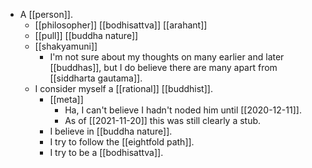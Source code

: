 - A [[person]].
	- [[philosopher]] [[bodhisattva]] [[arahant]]
	- [[pull]] [[buddha nature]]
	- [[shakyamuni]]
		- I'm not sure about my thoughts on many earlier and later [[buddhas]], but I do believe there are many apart from [[siddharta gautama]].
	- I consider myself a [[rational]] [[buddhist]].
		- [[meta]]
			- Ha, I can't believe I hadn't noded him until [[2020-12-11]].
			- As of [[2021-11-20]] this was still clearly a stub.
		- I believe in [[buddha nature]].
		- I try to follow the [[eightfold path]].
		- I try to be a [[bodhisattva]].